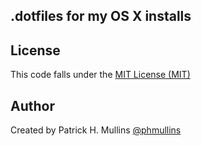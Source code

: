 ## .dotfiles for my OS X installs

## License
This code falls under the [MIT License (MIT)][license]

## Author
Created by Patrick H. Mullins [@phmullins ](https://twitter.com/phmullins)

[license]:http://github.com/phmullins/dotfiles/tree/master/LICENSE.txt